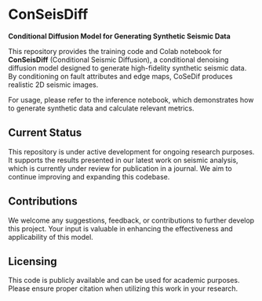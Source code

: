 # ConSeisDiff
**Conditional Diffusion Model for Generating Synthetic Seismic Data**

This repository provides the training code and Colab notebook for **ConSeisDiff** (Conditional Seismic Diffusion), a conditional denoising diffusion model designed to generate high-fidelity synthetic seismic data. By conditioning on fault attributes and edge maps, CoSeDif produces realistic 2D seismic images.

For usage, please refer to the inference notebook, which demonstrates how to generate synthetic data and calculate relevant metrics.

## Current Status
This repository is under active development for ongoing research purposes. It supports the results presented in our latest work on seismic analysis, which is currently under review for publication in a journal. We aim to continue improving and expanding this codebase.

## Contributions
We welcome any suggestions, feedback, or contributions to further develop this project. Your input is valuable in enhancing the effectiveness and applicability of this model.

## Licensing
This code is publicly available and can be used for academic purposes. Please ensure proper citation when utilizing this work in your research.
